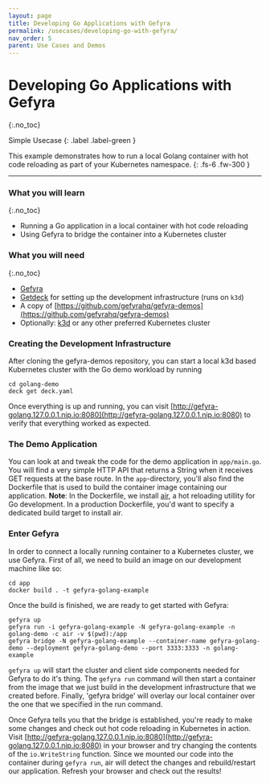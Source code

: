 ```yaml
---
layout: page
title: Developing Go Applications with Gefyra 
permalink: /usecases/developing-go-with-gefyra/
nav_order: 5
parent: Use Cases and Demos
---
```

# Developing Go Applications with Gefyra

{:.no_toc}

Simple Usecase
{: .label .label-green }

This example demonstrates how to run a local Golang container with hot code reloading as part of your Kubernetes namespace. 
{: .fs-6 .fw-300 }

<hr />

### What you will learn
{:.no_toc}
* Running a Go application in a local container with hot code reloading
* Using Gefyra to bridge the container into a Kubernetes cluster

### What you will need
{:.no_toc}
* [Gefyra](/installation)
* [Getdeck](https://github.com/Getdeck/getdeck) for setting up the development infrastructure (runs on `k3d`)
* A copy of [https://github.com/gefyrahq/gefyra-demos](https://github.com/gefyrahq/gefyra-demos)
* Optionally: [k3d](https://k3d.io) or any other preferred Kubernetes cluster

### Creating the Development Infrastructure
After cloning the gefyra-demos repository, you can start a local k3d based Kubernetes cluster with the Go demo workload by running
```shell script
cd golang-demo
deck get deck.yaml
```
Once everything is up and running, you can visit [http://gefyra-golang.127.0.0.1.nip.io:8080](http://gefyra-golang.127.0.0.1.nip.io:8080) to verify that everything worked as expected.

### The Demo Application
You can look at and tweak the code for the demo application in `app/main.go`. You will find a very simple HTTP API that returns a String when it receives GET requests at the base route.
In the `app`-directory, you'll also find the Dockerfile that is used to build the container image containing our application. 
**Note**: In the Dockerfile, we install [air](https://github.com/cosmtrek/air), a hot reloading utillity for Go development. In a production Dockerfile, you'd want to specify a dedicated 
build target to install air.

### Enter Gefyra
In order to connect a locally running container to a Kubernetes cluster, we use Gefyra.
First of all, we need to build an image on our development machine like so:
```shell script
cd app
docker build . -t gefyra-golang-example
```

Once the build is finished, we are ready to get started with Gefyra:
```shell script
gefyra up
gefyra run -i gefyra-golang-example -N gefyra-golang-example -n golang-demo -c air -v $(pwd):/app
gefyra bridge -N gefyra-golang-example --container-name gefyra-golang-demo --deployment gefyra-golang-demo --port 3333:3333 -n golang-example
```

`gefyra up` will start the cluster and client side components needed for Gefyra to do it's thing.
The `gefyra run` command will then start a container from the image that we just build in the development infrastructure that we created before.
Finally, 'gefyra bridge' will overlay our local container over the one that we specified in the run command.

Once Gefyra tells you that the bridge is established, you're ready to make some changes and check out hot code reloading in Kubernetes in action.
Visit [http://gefyra-golang.127.0.0.1.nip.io:8080](http://gefyra-golang.127.0.0.1.nip.io:8080) in your browser and try changing the contents of the
`io.WriteString` function. Since we mounted our code into the container during `gefyra run`, air will detect the changes and rebuild/restart our application.
Refresh your browser and check out the results!











